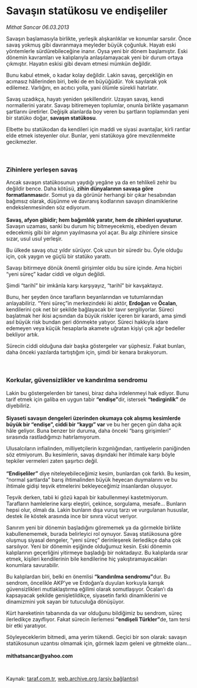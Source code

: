 # Savaşın statükosu ve endişeliler

*Mithat Sancar 06.03.2013*

<div class="yazi"><p>Savaşın başlamasıyla birlikte, yerleşik alışkanlıklar ve konumlar sarsılır. Önce savaş yokmuş gibi davranmaya meyleder büyük çoğunluk. Hayatı eski yöntemlerle sürdürebileceğine inanır. Oysa yeni bir dönem başlamıştır. Eski dönemin kavramları ve kalıplarıyla anlaşılamayacak yeni bir durum ortaya çıkmıştır. Hayatın eskisi gibi devam etmesi mümkün değildir.</p>
<p>Bunu kabul etmek, o kadar kolay değildir. Lakin savaş, gerçekliğin en acımasız hâllerinden biri, belki de en büyüğüdür. Yok sayılarak yok edilemez. Varlığını, en acıtıcı yolla, yani ölümle sürekli hatırlatır.</p>
<p>Savaş uzadıkça, hayatı yeniden şekillendirir. Uzayan savaş, kendi normallerini yaratır. Savaşı bitiremeyen toplumlar, onunla birlikte yaşamanın şartlarını üretirler. Değişik alanlarda boy veren bu şartların toplamından yeni bir statüko doğar, <b>savaşın statükosu</b>.</p>
<p>Elbette bu statükodan da kendileri için maddi ve siyasi avantajlar, kirli rantlar elde etmek isteyenler olur. Bunlar, yeni statükoya göre mevzilenmekte gecikmezler.<br/><br/><br/></p>
<h3>Zihinlere yerleşen savaş</h3>
<p>Ancak savaşın statükosunun yaydığı yegâne ya da en tehlikeli zehir bu değildir bence. Daha kötüsü, <b>zihin dünyalarının savaşa göre formatlanması</b>dır. Somut ya da görünür herhangi bir çıkar hesabından bağımsız olarak, düşünme ve davranış kodlarının savaşın dinamiklerine endekslenmesinden söz ediyorum.<br/><br/><b>Savaş, afyon gibidir; hem bağımlılık yaratır, hem de zihinleri uyuşturur. </b>Savaşın uzaması, sanki bu durum hiç bitmeyecekmiş, ebediyen devam edecekmiş gibi bir algının yayılmasına yol açar. Bu algı zihinlere sinsice sızar, usul usul yerleşir. </p>
<p>Bu ülkede savaş otuz yıldır sürüyor. Çok uzun bir süredir bu. Öyle olduğu için, çok yaygın ve güçlü bir statüko yarattı. </p>
<p>Savaşı bitirmeye dönük önemli girişimler oldu bu süre içinde. Ama hiçbiri “yeni süreç” kadar ciddi ve olgun değildi. </p>
<p>Şimdi “tarihî” bir imkânla karşı karşıyayız, “tarihî” bir kavşaktayız. </p>
<p>Bunu, her şeyden önce tarafların beyanlarından ve tutumlarından anlayabiliriz. “Yeni süreç”in merkezindeki iki aktör, <b>Erdoğan </b>ve<b> Öcalan</b>, kendilerini çok net bir şekilde bağlayacak bir tavır sergiliyorlar. Süreci başlatmak her ikisi açısından da büyük riskler içeren bir karardı, ama şimdi asıl büyük risk bundan geri dönmekte yatıyor. Süreci hakkıyla idare edemeyen veya küçük hesaplarla akamete uğratan kişiyi çok ağır bedeller bekliyor artık.</p>
<p>Sürecin ciddi olduğuna dair başka göstergeler var şüphesiz. Fakat bunları, daha önceki yazılarda tartıştığım için, şimdi bir kenara bırakıyorum.<br/><br/><br/></p>
<h3>Korkular, güvensizlikler ve kandırılma sendromu</h3>
<p>Lakin bu göstergelerden bir tanesi, biraz daha irdelenmeyi hak ediyor. Bunu tarif etmek için galiba en uygun tabir <b>“endişe”</b>dir, istersek <b>“tedirginlik”</b> de diyebiliriz.<br/><br/><b>Siyaseti savaşın dengeleri üzerinden okumaya çok alışmış kesimlerde büyük bir “endişe”, ciddi bir “kaygı” var</b> ve bu her geçen gün daha açık hâle geliyor. Buna benzer bir duruma, daha önceki “barış girişimleri” sırasında rastladığımızı hatırlamıyorum. </p>
<p>Ulusalcıların infialinden, milliyetçilerin kızgınlığından, rantiyelerin paniğinden söz etmiyorum. Bu kesimlerin, savaş dışındaki her ihtimale karşı böyle tepkiler vermeleri zaten şaşırtıcı değil.<br/><br/><b>“Endişeliler”</b> diye niteleyebileceğimiz kesim, bunlardan çok farklı. Bu kesim, “normal şartlarda” barış ihtimalinden büyük heyecan duymalarını ve bu ihtimale gidişi teşvik etmelerini bekleyeceğimiz insanlardan oluşuyor. </p>
<p>Teşvik derken, tabii ki gözü kapalı bir kabullenmeyi kastetmiyorum. Tarafların hamlelerine karşı eleştiri, çekince, sorgulama, mesafe... Bunların hepsi olur, olmalı da. Lakin bunların dışa vuruş tarzı ve vurgulanan hususlar, destek ile köstek arasında ince bir sınıra vücut veriyor. </p>
<p>Sanırım yeni bir dönemin başladığını görememek ya da görmekle birlikte kabullenememek, burada belirleyici rol oynuyor. Savaş statükosuna göre oluşmuş siyasal dengeler, “yeni süreç” derinleşerek ilerledikçe daha çok sarsılıyor. Yeni bir dönemin eşiğinde olduğumuz kesin. Eski dönemin kalıplarının geçerliğini yitirmeye başladığı bir noktadayız. Bu kalıplarda ısrar etmek, kişileri kendilerinin bile kendilerine hiç yakıştıramayacakları konumlara savurabilir.</p>
<p>Bu kalıplardan biri, belki en önemlisi <b>“kandırılma sendromu”</b>dur. Bu sendrom, öncelikle AKP’ye ve Erdoğan’a duyulan korkuyla karışık güvensizlikleri mutlaklaştırma eğilimi olarak somutlaşıyor. Öcalan’ı da kapsayacak şekilde genişletildikçe, siyasetin farklı dinamiklerini ve dinamizmini yok sayan bir tutuculuğa dönüşüyor. </p>
<p>Kürt hareketinin tabanında da var olduğunu bildiğimiz bu sendrom, süreç ilerledikçe zayıflıyor. Fakat sürecin ilerlemesi <b>“endişeli Türkler”</b>de, tam tersi bir etki yaratıyor.</p>
<p>Söyleyeceklerim bitmedi, ama yerim tükendi. Geçici bir son olarak: savaşın statükosunun uzantısı olmamak için, görmek lazım geleni ve gitmekte olanı...<br/><br/><strong>mithatsancar@yahoo.com</strong></p>
<p> </p>
</div>

Kaynak: [taraf.com.tr](http://www.taraf.com.tr/mithat-sancar/makale-savasin-statukosu-ve-endiseliler.htm), [web.archive.org (arşiv bağlantısı)](http://web.archive.org/web/20131107111434/http://www.taraf.com.tr/mithat-sancar/makale-savasin-statukosu-ve-endiseliler.htm)

